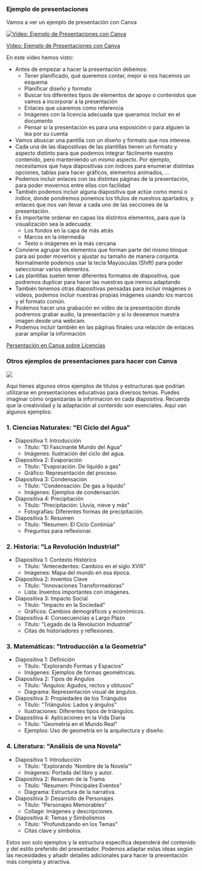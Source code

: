 ### Ejemplo de presentaciones 

Vamos a ver un ejemplo de presentación con Canva

[![Vídeo: Ejemplo de Presentaciones con Canva](https://img.youtube.com/vi/rCCPIBfibu4/0.jpg)](https://youtu.be/rCCPIBfibu4)

[Vídeo: Ejemplo de Presentaciones con Canva](https://drive.google.com/file/d/1KHb-jLx4PzUwSJdrreqgK_QHv8DL-1Oa/view?usp=sharing)

En este vídeo hemos visto:

* Antes de empezar a hacer la presentación debemos:
  - Tener planificado, qué queremos contar, mejor si nos hacemos un esquema
  - Planificar diseño y formato
  - Buscar los diferentes tipos de elementos de apoyo o contenidos que vamos a incorporar a la presentación 
  - Enlaces que usaremos como referencia
  - Imágenes con la licencia adecuada que queramos incluir en el documento 
  - Pensar si la presentación es para una exposición o para alguien la lea por su cuenta
* Vamos abuscar una pantilla con un diseño y formato que nos interese.
* Cada una de las diapositivas de las plantillas tienen un formato y aspecto distinto para que podemos integrar fácilmente nuestro contenido, pero manteniendo un mismo aspecto. Por ejemplo, necesitamos que haya diapositivas con índices para enumerar distintas opciones, tablas para hacer gráficos, elementos animados, ...
* Podemos incluir enlaces con las distintas páginas de la presentación, para poder movernos entre ellas con facilidad
* También podemos incluir alguna diapositiva que actúe como menú o índice, donde pondremos ponemos los títulos de nuestros apartados, y enlaces que nos van llevar a cada uno de las secciones de la presentación.  
* Es importante ordenar en capas los distintos elementos, para que la visualización sea la adecuada: 
   - Los fondos en la capa de más atrás
   - Marcos en la intermedia
   - Texto o imágenes en la más cercana
* Conviene agrupar los elementos que forman parte del mismo bloque para así poder moverlos y ajustar su tamaño de manera conjunta. Normalmente podemos usar la tecla Mayúsculas (Shift) para poder seleccionar varios elementos.
* Las plantillas suelen tener diferentes formatos de diapositiva, que podremos duplicar para hacer las nuestras que iremos adaptando
* También tenemos otras diapositivas pensadas para incluir imágenes o vídeos, podemos incluir nuestras propias imágenes usando los marcos y el formato común.
* Podemos hacer una grabación en vídeo de la presentación donde podremos grabar audio, la presentación y si lo deseamos nuestra imagen desde una webcam.
* Podemos incluir también en las páginas finales una relación de enlaces parar ampliar la información

[Persentación en Canva sobre Licencias](https://www.canva.com/design/DAF59B-vx40/TrGFE-38EKULjaxCATmdDw/edit?utm_content=DAF59B-vx40&utm_campaign=designshare&utm_medium=link2&utm_source=sharebutton)

### Otros ejemplos de presentaciones para hacer con Canva

![](https://raw.githubusercontent.com/javacasm/Iniciacion-Herramientas-Digitales-Aula/main/images/canva-ciclo-agua.png)

Aquí tienes algunos otros ejemplos de títulos y estructuras que podrían utilizarse en presentaciones educativas para diversos temas. Puedes imaginar cómo organizarías la información en cada diapositiva. Recuerda que la creatividad y la adaptación al contenido son esenciales. Aquí van algunos ejemplos:

### 1. **Ciencias Naturales: "El Ciclo del Agua"**
   - Diapositiva 1: Introducción
     - Título: "El Fascinante Mundo del Agua"
     - Imágenes: Ilustración del ciclo del agua.
   - Diapositiva 2: Evaporación
     - Título: "Evaporación: De líquido a gas"
     - Gráfico: Representación del proceso.
   - Diapositiva 3: Condensación
     - Título: "Condensación: De gas a líquido"
     - Imágenes: Ejemplos de condensación.
   - Diapositiva 4: Precipitación
     - Título: "Precipitación: Lluvia, nieve y más"
     - Fotografías: Diferentes formas de precipitación.
   - Diapositiva 5: Resumen
     - Título: "Resumen: El Ciclo Continúa"
     - Preguntas para reflexionar.

### 2. **Historia: "La Revolución Industrial"**
   - Diapositiva 1: Contexto Histórico
     - Título: "Antecedentes: Cambios en el siglo XVIII"
     - Imágenes: Mapa del mundo en esa época.
   - Diapositiva 2: Inventos Clave
     - Título: "Innovaciones Transformadoras"
     - Lista: Inventos importantes con imágenes.
   - Diapositiva 3: Impacto Social
     - Título: "Impacto en la Sociedad"
     - Gráficos: Cambios demográficos y económicos.
   - Diapositiva 4: Consecuencias a Largo Plazo
     - Título: "Legado de la Revolución Industrial"
     - Citas de historiadores y reflexiones.

### 3. **Matemáticas: "Introducción a la Geometría"**
   - Diapositiva 1: Definición
     - Título: "Explorando Formas y Espacios"
     - Imágenes: Ejemplos de formas geométricas.
   - Diapositiva 2: Tipos de Ángulos
     - Título: "Ángulos: Agudos, rectos y obtusos"
     - Diagrama: Representación visual de ángulos.
   - Diapositiva 3: Propiedades de los Triángulos
     - Título: "Triángulos: Lados y ángulos"
     - Ilustraciones: Diferentes tipos de triángulos.
   - Diapositiva 4: Aplicaciones en la Vida Diaria
     - Título: "Geometría en el Mundo Real"
     - Ejemplos: Uso de geometría en la arquitectura y diseño.

### 4. **Literatura: "Análisis de una Novela"**
   - Diapositiva 1: Introducción
     - Título: "Explorando 'Nombre de la Novela'"
     - Imágenes: Portada del libro y autor.
   - Diapositiva 2: Resumen de la Trama
     - Título: "Resumen: Principales Eventos"
     - Diagrama: Estructura de la narrativa.
   - Diapositiva 3: Desarrollo de Personajes
     - Título: "Personajes Memorables"
     - Collage: Imágenes y descripciones.
   - Diapositiva 4: Temas y Simbolismos
     - Título: "Profundizando en los Temas"
     - Citas clave y símbolos.

Estos son solo ejemplos y la estructura específica dependerá del contenido y del estilo preferido del presentador. Podemos adaptar estas ideas según las necesidades y añadir detalles adicionales para hacer la presentación más completa y atractiva.
